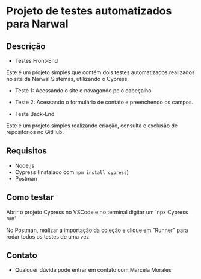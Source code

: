 # Projeto de testes automatizados para Narwal

## Descrição

- Testes Front-End
  
Este é um projeto simples que contém dois testes automatizados realizados no site da Narwal Sistemas, utilizando o Cypress:

- Teste 1: Acessando o site e navagando pelo cabeçalho.
- Teste 2: Acessando o formulário de contato e preenchendo os campos.

- Teste Back-End

Este é um projeto simples realizando criação, consulta e exclusão de repositórios no GitHub.

## Requisitos

- Node.js
- Cypress (Instalado com `npm install cypress`)
- Postman

## Como testar
Abrir o projeto Cypress no VSCode e no terminal digitar um 'npx Cypress run'

No Postman, realizar a importação da coleção e clique em "Runner" para rodar todos os testes de uma vez. 

## Contato

- Qualquer dúvida pode entrar em contato com Marcela Morales
